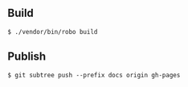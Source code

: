 ## Build

```
$ ./vendor/bin/robo build
```

## Publish

```
$ git subtree push --prefix docs origin gh-pages
```

